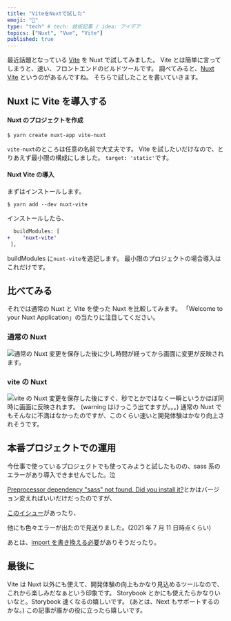 ```yaml
---
title: "ViteをNuxtで試した"
emoji: "💨"
type: "tech" # tech: 技術記事 / idea: アイデア
topics: ["Nuxt", "Vue", "Vite"]
published: true
---
```


最近話題となっている [Vite](https://vitejs.dev/) を Nuxt で試してみました。
Vite とは簡単に言ってしまうと、速い、フロントエンドのビルドツールです。
調べてみると、[Nuxt Vite](https://github.com/nuxt/vite) というのがあるんですね。
そちらで試したことを書いていきます。

## Nuxt に Vite を導入する

#### Nuxt のプロジェクトを作成

```
$ yarn create nuxt-app vite-nuxt
```

`vite-nuxt`のところは任意の名前で大丈夫です。
Vite を試したいだけなので、とりあえず最小限の構成にしました。
`target: 'static'`です。

#### Nuxt Vite の導入

まずはインストールします。

```
$ yarn add --dev nuxt-vite
```

インストールしたら、

```diff js:nuxt.config.js
  buildModules: [
+    'nuxt-vite'
 ],
```

buildModules に`nuxt-vite`を追記します。
最小限のプロジェクトの場合導入はこれだけです。

## 比べてみる

それでは通常の Nuxt と Vite を使った Nuxt を比較してみます。
「Welcome to your Nuxt Application」の当たりに注目してください。

### 通常の Nuxt

![通常の Nuxt](https://storage.googleapis.com/zenn-user-upload/f6348a2548041afe1b7d9095.gif)
変更を保存した後に少し時間が経ってから画面に変更が反映されます。

### vite の Nuxt

![vite の Nuxt](https://storage.googleapis.com/zenn-user-upload/4a7b27ccf5964213e130ea7c.gif)
変更を保存した後にすぐ、秒でとかではなく一瞬というかほぼ同時に画面に反映されます。
(warning はけっこう出てますが。。。)
通常の Nuxt でもそんなに不満はなかったのですが、このくらい速いと開発体験はかなり向上されそうです。

## 本番プロジェクトでの運用

今仕事で使っているプロジェクトでも使ってみようと試したものの、sass 系のエラーがあり導入できませんでした。泣

[Preprocessor dependency "sass" not found. Did you install it?](https://github.com/nuxt/vite/issues/23)とかはバージョン変えればいいだけだったのですが、

[このイシュー](https://github.com/nuxt/vite/issues/71)があったり、

他にも色々エラーが出たので見送りました。(2021 年 7 月 11 日時点くらい)

あとは、[import を書き換える必要](https://vite.nuxtjs.org/misc/common-issues)がありそうだったり。

## 最後に

Vite は Nuxt 以外にも使えて、開発体験の向上もかなり見込めるツールなので、これから楽しみだなぁという印象です。
Storybook とかにも使えたらかなりいいなと。Storybook 速くなるの嬉しいです。
(あとは、Next もサポートするのかな。)
この記事が誰かの役に立ったら嬉しいです。
